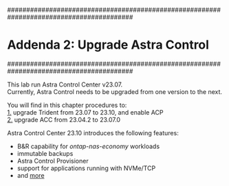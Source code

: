 #########################################################################################
# Addenda 2: Upgrade Astra Control
#########################################################################################

This lab run Astra Control Center v23.07.  
Currently, Astra Control needs to be upgraded from one version to the next.  

You will find in this chapter procedures to:  
[1.](1_Upgrade_Trident_23.07_to_23.10) upgrade Trident from 23.07 to 23.10, and enable ACP  
[2.](2_Upgrade_ACC_23.07_to_23.10) upgrade ACC from 23.04.2 to 23.07.0  

Astra Control Center 23.10 introduces the following features:  
- B&R capability for _ontap-nas-economy_ workloads
- immutable backups  
- Astra Control Provisioner
- support for applications running with NVMe/TCP  
- and [more](https://docs.netapp.com/us-en/astra-control-center/release-notes/whats-new.html#7-november-2023-23-10-0)   
